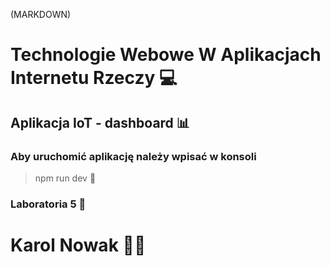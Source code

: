 (MARKDOWN)

# Technologie Webowe W Aplikacjach Internetu Rzeczy :computer:
## Aplikacja IoT - dashboard :bar_chart:

### Aby uruchomić aplikację należy wpisać w konsoli
> npm run dev :rocket:

### Laboratoria 5 :microscope:

# Karol Nowak :man_technologist:
